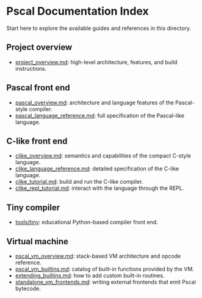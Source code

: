 # Pscal Documentation Index

Start here to explore the available guides and references in this directory.

## Project overview
- [project_overview.md](project_overview.md): high-level architecture, features, and build instructions.

## Pascal front end
- [pascal_overview.md](pascal_overview.md): architecture and language features of the Pascal-style compiler.
- [pascal_language_reference.md](pascal_language_reference.md): full specification of the Pascal-like language.

## C-like front end
- [clike_overview.md](clike_overview.md): semantics and capabilities of the compact C-style language.
- [clike_language_reference.md](clike_language_reference.md): detailed specification of the C-like language.
- [clike_tutorial.md](clike_tutorial.md): build and run the C-like compiler.
- [clike_repl_tutorial.md](clike_repl_tutorial.md): interact with the language through the REPL.

## Tiny compiler
- [tools/tiny](../tools/tiny): educational Python-based compiler front end.

## Virtual machine
- [pscal_vm_overview.md](pscal_vm_overview.md): stack-based VM architecture and opcode reference.
- [pscal_vm_builtins.md](pscal_vm_builtins.md): catalog of built-in functions provided by the VM.
- [extending_builtins.md](extending_builtins.md): how to add custom built-in routines.
- [standalone_vm_frontends.md](standalone_vm_frontends.md): writing external frontends that emit Pscal bytecode.

